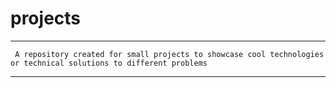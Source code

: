 # projects

--------------------------------------
     A repository created for small projects to showcase cool technologies or technical solutions to different problems
-------------------------------------

